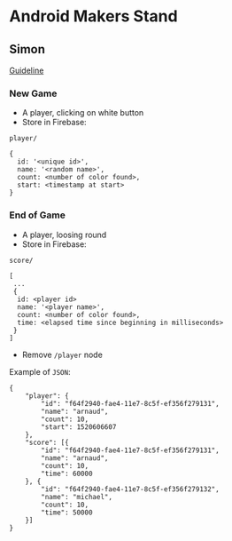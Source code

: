 # Android Makers Stand

## Simon

[Guideline](https://docs.google.com/presentation/d/1tLJ2PW7Q7T12ithRcHKtkafyTgvN5T6JVElZZzVzyk0/)

### New Game
- A player, clicking on white button
- Store in Firebase:

```
player/

{
  id: '<unique id>',
  name: '<random name>',
  count: <number of color found>,
  start: <timestamp at start>
}
```

### End of Game
- A player, loosing round
- Store in Firebase:

```
score/

[
 ...
 {
  id: <player id>
  name: '<player name>',
  count: <number of color found>,
  time: <elapsed time since beginning in milliseconds>
 }
]
```

- Remove `/player` node

Example of `JSON`:

```
{
	"player": {
		"id": "f64f2940-fae4-11e7-8c5f-ef356f279131",
		"name": "arnaud",
		"count": 10,
		"start": 1520606607
	},
	"score": [{
		"id": "f64f2940-fae4-11e7-8c5f-ef356f279131",
		"name": "arnaud",
		"count": 10,
		"time": 60000
	}, {
		"id": "f64f2940-fae4-11e7-8c5f-ef356f279132",
		"name": "michael",
		"count": 10,
		"time": 50000
	}]
}
```
